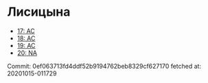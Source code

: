 # Лисицына
- [17: AC](17.md)
- [18: AC](18.md)
- [19: AC](19.md)
- [20: NA](20.md)

Commit: 0ef063713fd4ddf52b9194762beb8329cf627170
 fetched at: 20201015-011729
